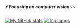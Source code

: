 ##### ⚡ Focusing on computer vision~~ 

[![My GitHub stats](https://github-readme-stats.vercel.app/api?username=Matrixchung&show_icons=true&count_private=true&theme=tokyonight&include_all_commits=true)](https://github.com/Matrixchung)
[![Top Langs](https://github-readme-stats.vercel.app/api/top-langs/?username=Matrixchung&layout=compact&theme=radical)](https://github.com/Matrixchung)
